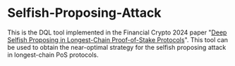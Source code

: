 # Selfish-Proposing-Attack
This is the DQL tool implemented in the Financial Crypto 2024 paper "[Deep Selfish Proposing in Longest-Chain Proof-of-Stake Protocols](https://cosicdatabase.esat.kuleuven.be/backend/publications/files/conferencepaper/3788)". This tool can be used to obtain the near-optimal strategy for the selfish proposing attack in longest-chain PoS protocols. 
